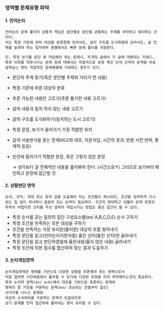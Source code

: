 ### 영역별 문제유형 파악 

#### 1. 언어논리 

```
언어논리 문제 풀이의 공통적 핵심은 문단별로 문단을 관통하는 주제를 파악하고 정리하는 것이다. 
이는 특정 기준에 따라 대상을 분류함에 있어서도, 글의 구조를 도식화함에 있어서도, 글 전체를 읽어야 하는 일치여부 판별에서도 빠른 문제 풀이를 지원한다. 

단, 특정 보기를 문단 중 대입해야 하는 문제나, 두개의 글에서 각 글에 대변되는 키워드, 특정 어휘를 대응시키는 문제 등에 대해서는 직접적으로 문장 혹은 단어 근처의 문맥을 바로 살펴보는 편이 직접적인 문제해결에 기여하는 경우가 크다. 
```

- 문단의 주제 찾기(혹은 문단별 주제와 거리가 먼 내용)

- 특정 기준에 따른 대상의 분류 

- 추론 가능한 내용만 고르기(추론 불가한 내용 고르기) 

- 글의 내용과 일치 하지 않는 내용 고르기 

- 글의 구조를 도식화하기(일치하는 도시 고르기)

- 특정 문장, 보기가 들어가기 가장 적합한 위치 

- 글의 서술방식을 묻는 문제(비교와 대조, 자문자답, 시간의 경과, 반론 사전 반박, 통계적 등등)

- 빈칸에 들어가기 적합한 문장, 혹은 그렇지 않은 문장

  → 생각보다 글 전체적인 내용을 훑어봐야 한다. (시간소요↑) 그러므로 보기부터 확인하고 문장에 접근할 것 





#### 2. 상황판단 영역 

 ```
순서, 규칙, 최대 최소 등의 값을 도출해야 하는 조건들이 제시되어, 조건을 침착하게 다시 읽는 일 없이 하나하나 꼼꼼히 읽는 능력이 필요하다. 조건이 방대하고 섣불리 문제 유형의 파악이 어렵다면 선지를 우선 살피어 대입시키는 방법도 좋은 접근이 될 수 있다. 
 ```

- 특정 순서를 갖는 일련의 집단 구성요소별(ex/ A,B,C,D,E) 순서 구하기
- 특정 조건을 만족하는 모든 대상을 구하기 
- 조건을 만족하는 가장 유리한(불리한) 대상의 조합 찾아내기 
- 특정 문단을 읽고(언어논리지문처럼) 옳은 선지(틀린 선지)만 골라내기 
- 특정 문단을 읽고 판단하였을때 옳은내용(옳지 않은 내용) 골라내기 
- 특정 조건에 의한 점수를 합산하여 맞는 결과 도출하기 



#### 3. 논리게임영역 

```
논리게임영역은 명제를 기반으로 다양한 상황을 추론해야 하는 영역으로서 
처음 접하면 시간싸움에서 불리할 수 있기에 다양한 유형을 미리 파악해두는것이 중요하다. 
특히 논리학 영역(ex/ a→b)에서 대조를 기반으로 추론하는 문제와 
명제의 참 거짓을 구분하는 문제(ex/ 모순되는 진술부터 접근) 
선거구를 나누는 문제와 
대상의 소속여하를 구분하는 문제가 빈출되므로 
상기 문제를 먼저 접근하여 풀어내는 편이 유리할 수 있다. 
```


